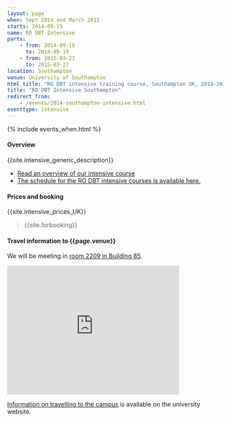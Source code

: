 ```yaml
---
layout: page
when: Sept 2014 and March 2015
starts: 2014-09-15
name: RO DBT Intensive
parts:
    - from: 2014-09-15
      to: 2014-09-19
    - from: 2015-03-23
      to: 2015-03-27
location: Southampton
venue: University of Southampton
html_title: "RO DBT intensive training course, Southampton UK, 2014-2015"
title: "RO DBT Intensive Southampton"
redirect_from:
    - /events/2014-southampton-intensive.html
eventtype: intensive
---
```



{% include events_when.html %}


#### Overview

{{site.intensive_generic_description}}

- [Read an overview of our intensive course](/training/intensive.html)
- [The schedule for the RO DBT intensive courses is available here.](/training/intensive/timetable.html)


#### Prices and booking

{{site.intensive_prices_UK}}



> {{site.forbooking}}

#### Travel information to {{page.venue}}

We will be meeting in [room 2209 in Building 85](http://www.southampton.ac.uk/studentadmin/timetabling/highfield/building85/008502209.html).

<iframe src="https://www.google.com/maps/embed?pb=!1m18!1m12!1m3!1d2514.349890900796!2d-1.3966380000000034!3d50.93574199999999!2m3!1f0!2f0!3f0!3m2!1i1024!2i768!4f13.1!3m3!1m2!1s0x487473f58304cebf%3A0x50cabc792a027365!2sUniversity+of+Southampton+Highfield+Campus!5e0!3m2!1sen!2suk!4v1408541711026" width="400" height="300" frameborder="0" style="border:0"></iframe>

[Information on travelling to the campus](http://www.southampton.ac.uk/visitus/campuses/highfield.html) is available on the university website.





